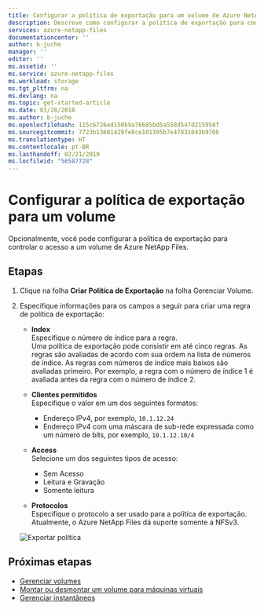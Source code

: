 ```yaml
---
title: Configurar a política de exportação para um volume de Azure NetApp Files | Microsoft Docs
description: Descreve como configurar a política de exportação para controlar o acesso a um volume de Azure NetApp Files
services: azure-netapp-files
documentationcenter: ''
author: b-juche
manager: ''
editor: ''
ms.assetid: ''
ms.service: azure-netapp-files
ms.workload: storage
ms.tgt_pltfrm: na
ms.devlang: na
ms.topic: get-started-article
ms.date: 03/28/2018
ms.author: b-juche
ms.openlocfilehash: 115c6726ed150b9a76685bd5a558d547d215958f
ms.sourcegitcommit: 7723b13601429fe8ce101395b7e47831043b970b
ms.translationtype: HT
ms.contentlocale: pt-BR
ms.lasthandoff: 02/21/2019
ms.locfileid: "56587728"
---
```

# <a name="configure-export-policy-for-a-volume"></a>Configurar a política de exportação para um volume

Opcionalmente, você pode configurar a política de exportação para controlar o acesso a um volume de Azure NetApp Files. 

## <a name="steps"></a>Etapas 

1.  Clique na folha **Criar Política de Exportação** na folha Gerenciar Volume. 

2.  Especifique informações para os campos a seguir para criar uma regra de política de exportação:   
    *  **Index**   
        Especifique o número de índice para a regra.  
        Uma política de exportação pode consistir em até cinco regras. As regras são avaliadas de acordo com sua ordem na lista de números de índice. As regras com números de índice mais baixos são avaliadas primeiro. Por exemplo, a regra com o número de índice 1 é avaliada antes da regra com o número de índice 2. 

    * **Clientes permitidos**   
        Especifique o valor em um dos seguintes formatos:  
        * Endereço IPv4, por exemplo, `10.1.12.24` 
        * Endereço IPv4 com uma máscara de sub-rede expressada como um número de bits, por exemplo, `10.1.12.10/4`

    * **Access**  
        Selecione um dos seguintes tipos de acesso:  
        * Sem Acesso 
        * Leitura e Gravação
        * Somente leitura

    * **Protocolos**   
        Especifique o protocolo a ser usado para a política de exportação.   
        Atualmente, o Azure NetApp Files dá suporte somente a NFSv3.

    ![Exportar política](../media/azure-netapp-files/azure-netapp-files-export-policy.png) 


## <a name="next-steps"></a>Próximas etapas 
* [Gerenciar volumes](azure-netapp-files-manage-volumes.md)
* [Montar ou desmontar um volume para máquinas virtuais](azure-netapp-files-mount-unmount-volumes-for-virtual-machines.md)
* [Gerenciar instantâneos](azure-netapp-files-manage-snapshots.md)
